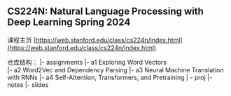 ## CS224N: Natural Language Processing with Deep Learning Spring 2024

课程主页 [https://web.stanford.edu/class/cs224n/index.html](https://web.stanford.edu/class/cs224n/index.html)

仓库结构：
|- assignments
    |- a1 Exploring Word Vectors  
    |- a2 Word2Vec and Dependency Parsing
    |- a3 Neural Machine Translation with RNNs 
    |- a4 Self-Attention, Transformers, and Pretraining
    | - proj
|- notes
|- slides


